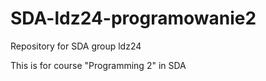 # SDA-ldz24-programowanie2
Repository for SDA group ldz24

This is for course "Programming 2" in SDA
